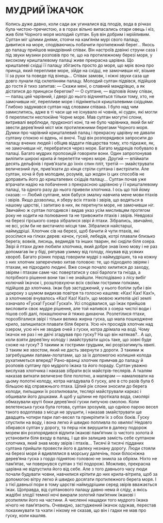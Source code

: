 # МУДРИЙ ЇЖАЧОК

Колись дуже давно, коли сади аж угиналися від плодів, вода в річках була чистою-пречистою, а в горах вільно випасались отари овець і кіз, жив біля Чорного моря молодий султан. Був він добрим і мрійливим. Султан міг цілими днями, стоячи на кам’янім мурі свого палацу, дивитися на море, сподіваючись побачити протилежний берег...
Якось до палацу прийшов мандрівний співак. Він настроїв дзвінкі струни саза і під звуки музики розповів про те, що на протилежному березі моря, у високому кришталевому палаці живе прекрасна царівна. Що кришталеві східці її палацу збігають просто до моря, що мріє вона про принца, який перепливе море, зійде на східці, не замочивши ніг, візьме її за руки та поведе під вінець...
Співак замовк, і ніжні звуки саза ще довго лунали під склепінням палацу. Молодий султан підвівся, підійшов до гостя й тихо запитав:
— Скажи мені, о славний мандрівцю, а як дістатися до принцеси берегом?
— О султане, — відповів йому співак, — палац цей чарівний, і двері до нього відчиняться тільки тому, хто, не замочивши ніг, перепливе море і підніметься кришталевими східцями.
Глибоко задумався султан над словами співака. І було над чим замислитись, адже в ті часи ще не існувало ні човнів, ні суден, які могли б переплисти неспокійне Чорне море. Мав султан могутні слони, витривалі верблюди, прудконогі коні, та не було чарівника, який би міг звести дерев’яний міст між протилежними берегами Чорного моря.
Думки про чарівний кришталевий палац і прекрасну царівну не давали султану спокою ні вдень, ні вночі. Тоді він розпорядився запросити до палацу вчених людей і обіцяв віддати півцарства тому, хто підкаже, як, не замочивши ніг, перебратися через море.
Багато мудреців побувало в палаці. Багато мудрих пропозицій говорили вони. Один запропонував виліпити широкі крила й перелетіти через море. Другий — впіймати десять дельфінів і прив’язати до їхніх спин пліт, третій — змайструвати величезний лук, прив’язати до кінця стріли султана і вистрілити. Але султан, хоча й був молодим, розумів, що жоден із цих способів не доправить його до кришталевих східців палацу...
Султан почав уже втрачати надію на побачення з прекрасною царівною у її кришталевому палаці, та одного разу до нього привели хлопчика. І ось що той йому сказав:
— Любий султане, моя бабуся змалку навчила мене мови птахів і звірів. Якщо дозволиш, я зберу всіх птахів і звірів, що водяться в нашому царстві, і запитаю в них, як перетнути море, не замочивши ніг.
Звичайно ж султан погодився і видав указ усім мисливцям протягом року не ходити на полювання та не тривожити птахів і звірів.
Невдовзі на березі гірського озера зібралися звірі й птахи. Зібрались, звичайно, не всі, усім би не вистачило місця там.
Зібралися найстарші, наймудріші. Хлопчик сів на березі, щоб бачити й чути птахів, які розсілися на гілках дерев: качок, гусей, лебедів, котрі плавали близько берега; вовків, лисиць, ведмедів та інших тварин, які сиділи біля озера.
Звірі й птахи дуже любили хлопчика, який добре знав їхню мову і не раз допомагав їм у біді, рятував узимку від голоду, лікував від усяких хвороб. Багато різних порад говорили мудрі з наймудріших, та на кожну з них хлопчик заперечливо хитав головою: те, що підходило звірям і птахам, не підходило людині.
Вже сонце почало хилитися до заходу, звірям і птахам саме час повертатися у свої барлоги та гнізда, а потрібного рішення вони так і не знайшли. Несподівано з лісу вибіг колючий їжачок і, розштовхуючи всіх своїми гострими голками, підійшов до хлопчика. їжак був застуджений, у нього боліли зуби і він щокроку з шумом видихав повітря та голосно кашляв: «Ках! Ках! Ках!», а хлопчикові вчувалось «Каз! Каз! Каз!», що мовою жителів цієї землі означало «Гуска! Гуска! Гуска!». Усі сподівалися, що їжак прийшов висловити своє мудре рішення, але той напився з озера чистої води і пішов собі далі, покашлюючи й тяжко дихаючи. Розлетілися птахи, порозбігалися звірі і тільки велика жирна гуска, що мала пошкоджене крило, залишилася плавати біля берега.
Усю ніч просидів хлопчик над озером, усю ніч не зводив очей з гуски, котра дрімала на воді. Чому їжачок не раз і не двічі згадував про гуску? На що він натякав?.. А що, коли взяти дерев’яну колоду і змайструвати щось таке, що зовні буде схоже на гуску? З такими ж гострими грудьми, які розрізатимуть хвилі. З таким же хвостом, який не дасть звернути з дороги. З такими ж загребущими лапами-лопатами, що за їх допомогою колишня колода рухатиметься вперед?
Рано-вранці хлопчик примчав до палацу й розповів султану про мудрого їжака та його пораду. Султан уважно вислухав хлопчика і наказав зібрати всіх майстрів-теслярів. А ткалям наказав виткати величезне біле полотно, а малярам — намалювати на цьому полотні колоду, котра нагадувала б гуску, але в сто разів була б більшою від справжнього птаха.
Цілий рік слони зносили до берега колоди, пильщики їх розпилювали, теслярі майстрували каркас і обшивали його дошками. А щоб у щілини не протікала вода, смолярі обмазували круті боки дерев’яної гуски липучою смолою.
Коли велетенська гуска була готова, султан зрозумів, що однією парою весел такого водоплава з місця не зрушити, і наказав змайструвати ще двадцять чотири пари лап-весел та прикріпити їх з обох боків. Гуску спустили на воду, і вона легко й швидко попливла по хвилях!
Недовго збирався султан у дорогу, та перш ніж вирушити в далеку подорож морем він розпорядився відлити їжакові пам’ятник із чистого золота й установити біля входу в палац. І ще він залишив замість себе султаном хлопчика, який знав мову звірів і птахів...
Тисячі й тисячі підданих султана прийшли провести його в далеку незнану дорогу. Люди стояли на березі моря й вдивлялися в морську далечінь, поки білосніжна дерев’яна гуска з гордо піднятою головою не зникла за обрієм.
Ніхто не пам’ятає, чи повернувся султан з тієї подорожі. Можливо, прекрасна царівна не відпустила його від себе. Але з того давнього часу люди почали будувати човни, навчилися кріпити до них крила-вітрила, щоб за допомогою вітру легко й швидко досягати протилежного берега моря. І з тієї давньої пори в тому царстві наймудрішим серед звірів вважається їжак. Щоправда, від султанового палацу давно нема й сліду, а якісь жадібні злодії темної ночі викрали золотий пам’ятник їжакові і розпиляли його на частини.
А численні нащадки того мудрого їжака нічого не пам’ятають. Очевидно, застуджений їжачок одужав, перестав покахикувати та чхати і нікому не сказав, що він і гадки не мав про гуску, коли кашляв.
